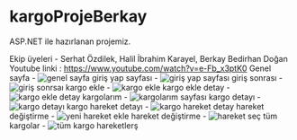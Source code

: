 # kargoProjeBerkay
 ASP.NET ile hazırlanan projemiz.

Ekip üyeleri - Serhat Özdilek, Halil İbrahim Karayel, Berkay Bedirhan Doğan
 Youtube linki : https://www.youtube.com/watch?v=e-Fb_x3ptK0
Genel sayfa - ![genel sayfa](https://github.com/user-attachments/assets/5f9559ac-ac00-46d8-a2a0-81a24b2d5c0d)
giriş yap sayfası - ![giriş yap sayfası](https://github.com/user-attachments/assets/33b3585f-472a-4ceb-8af9-95dbe0005510)
giriş sonrası - ![giriş sonrsaı](https://github.com/user-attachments/assets/2228b98e-7716-495f-8891-5a6501d4e61a)
kargo ekle - ![kargo ekle](https://github.com/user-attachments/assets/74c652d1-e493-4e94-9227-55e3f46af46f)
kargo ekle detay - ![kargo ekle detay](https://github.com/user-attachments/assets/ed7d93f2-01c5-4270-9afc-fd76bf26effd)
kargolarım - ![kargolarım sayfası](https://github.com/user-attachments/assets/b537ac59-4ed3-46e8-9e97-6ce5d9e909f8)
kargo detayı - ![kargo detayı](https://github.com/user-attachments/assets/6b1401c9-0449-4fac-b24e-8d311cfb8c19)
kargo hareket detayı - ![kargo hareket detay](https://github.com/user-attachments/assets/bac51796-b861-4233-9eb9-e52685fa14ff)
hareket değiştirme - ![yeni hareket ekle](https://github.com/user-attachments/assets/f41f10b0-112f-4ae0-a58e-df4902f5395c)
hareket değiştirme - ![hareket seç](https://github.com/user-attachments/assets/8dce40d1-4c79-4ab1-be23-457e7e1bb715)
tüm kargolar - ![tüm kargo hareketlerş](https://github.com/user-attachments/assets/f3fbb560-639e-4835-b9e6-52871cc12125)
